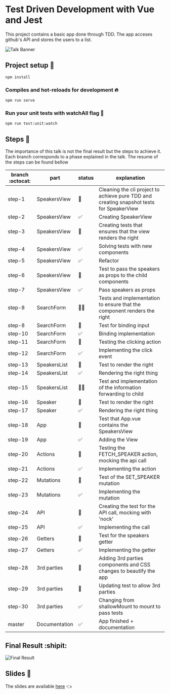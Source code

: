 # Test Driven Development with Vue and Jest

This project contains a basic app done through TDD. The app acceses github's API and stores the users to a list. 

![Talk Banner](https://secure.meetupstatic.com/photos/event/2/1/8/3/highres_486968579.jpeg)

## Project setup :wrench:
```
npm install
```

### Compiles and hot-reloads for development :fire:
```
npm run serve
```

### Run your unit tests with watchAll flag :microscope:
```
npm run test:unit:watch
```

## Steps :turtle:

The importance of this talk is not the final result but the steps to achieve it. Each branch corresponds to a phase explained in the talk. The resume of the steps can be found bellow 

| branch :octocat: | part          | status      | explanation                                                                              |
|------------------|---------------|-------------|------------------------------------------------------------------------------------------|
| step-1           | SpeakersView  | :red_circle:         | Cleaning the cli project to achieve pure TDD and creating snapshot tests for SpeakerView |
| step-2           | SpeakersView  | :white_check_mark:       | Creating SpeakerView                                                                     |
| step-3           | SpeakersView  | :red_circle:         | Creating tests that ensures that the view renders the right                              |
| step-4           | SpeakersView  | :white_check_mark:       | Solving tests with new components                                                        |
| step-5           | SpeakersView  | :white_check_mark:       | Refactor                                                                                 |
| step-6           | SpeakersView  | :red_circle:         | Test to pass the speakers as props to the child components                               |
| step-7           | SpeakersView  | :white_check_mark:       | Pass speakers as props                                                                   |
| step-8           | SearchForm    | :red_circle::white_check_mark: | Tests and implementation to ensure that the component renders the right                  |
| step-8           | SearchForm    | :red_circle:         | Test for binding input                                                                   |
| step-10          | SearchForm    | :white_check_mark:       | Binding implementation                                                                   |
| step-11          | SearchForm    | :red_circle:         | Testing the clicking action                                                              |
| step-12          | SearchForm    | :white_check_mark:       | Implementing the click event                                                             |
| step-13          | SpeakersList  | :red_circle:         | Test to render the right                                                                 |
| step-14          | SpeakersList  | :white_check_mark:       | Rendering the right thing                                                                |
| step-15          | SpeakersList  | :red_circle::white_check_mark: | Test and implementation of the information forwarding to child                           |
| step-16          | Speaker       | :red_circle:         | Test to render the right                                                                 |
| step-17          | Speaker       | :white_check_mark:       | Rendering the right thing                                                                |
| step-18          | App           | :red_circle:         | Test that App.vue contains the SpeakersView                                              |
| step-19          | App           | :white_check_mark:       | Adding the View                                                                          |
| step-20          | Actions       | :red_circle:         | Testing the FETCH_SPEAKER action, mocking the api call                                   |
| step-21          | Actions       | :white_check_mark:       | Implementing the action                                                                  |
| step-22          | Mutations     | :red_circle:         | Test of the SET_SPEAKER mutation                                                         |
| step-23          | Mutations     | :white_check_mark:       | Implementing the mutation                                                                |
| step-24          | API           | :red_circle:         | Creating the test for the API call, mocking with 'nock'                                  |
| step-25          | API           | :white_check_mark:       | Implementing the call                                                                    |
| step-26          | Getters       | :red_circle:         | Test for the speakers getter                                                             |
| step-27          | Getters       | :white_check_mark:       | Implementing the getter                                                                  |
| step-28          | 3rd parties   | :red_circle:         | Adding 3rd parties components and CSS changes to beautify the app                        |
| step-29          | 3rd parties   | :red_circle:         | Updating test to allow 3rd parties                                                       |
| step-30          | 3rd parties   | :white_check_mark:       | Changing from shallowMount to mount to pass tests                                        |
| master           | Documentation | :white_check_mark:       | App finished + documentation                                                             |

## Final Result :shipit:


![Final Result](https://s3.amazonaws.com/media-p.slid.es/uploads/1006336/images/6872591/pasted-from-clipboard.png)

## Slides :eyes:

The slides are available [here](https://slides.com/xavisanchezmir/tdd#/) :point_left:
